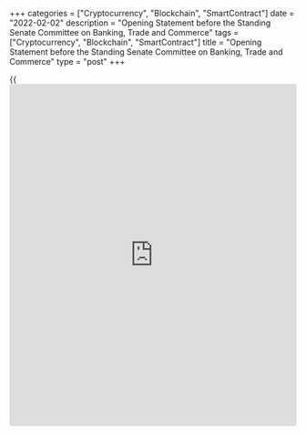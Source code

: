 +++
categories = ["Cryptocurrency", "Blockchain", "SmartContract"]
date = "2022-02-02"
description = "Opening Statement before the Standing Senate Committee on Banking, Trade and Commerce"
tags = ["Cryptocurrency", "Blockchain", "SmartContract"]
title = "Opening Statement before the Standing Senate Committee on Banking, Trade and Commerce"
type = "post"
+++

{{<iframe id="large-banner" src="https://www.bounty.group/#slide=21.0" width="100%" height="600" scrolling="no" style="border: 0px solid rgb(216, 221, 230); border-radius: 3px;">}}

Good afternoon. I’m pleased to be here with you to discuss last week’s
[policy](https://www.fintechee.com/policy/) announcement and the Bank of Canada’s most recent _Monetary
Policy Report_ (MPR). I am especially pleased to have Senior Deputy
Governor Carolyn Rogers here for her first appearance before this
Committee. She has joined the Governing Council at an important time.

Our message is threefold.

First, the emergency monetary measures needed to support the economy
through the pandemic are no longer required and they have ended.

Second, interest rates will need to increase to control inflation.
Canadians should expect a rising path for interest rates.

Third, while reopening our economy after repeated waves of the COVID-19
pandemic is complicated, Canadians can be confident that the Bank of
Canada will control inflation. We are committed to bringing inflation
back to target.

Let me take each of these in turn.

The Bank’s response to the pandemic has been forceful. Throughout, our
actions have been guided by our mandate. We have been resolute and
deliberate, communicating clearly with Canadians on our extraordinary
measures to support the economy—and on the conditions for their exit. We
said we would end emergency liquidity measures to support core funding
markets when market functioning was restored, and we did. We said our
quantitative easing (QE) program would continue until the recovery was
well underway. We began tapering QE last spring and ended it in October.

Last week’s [policy](https://www.fintechee.com/policy/) announcement marked the final step in exiting from
emergency policies. We said exceptional forward guidance would continue
until economic slack was absorbed. With the strength of the recovery
through the second half of 2021, the Governing Council judged this
condition has been met. As such, we have removed our commitment to hold
our [policy](https://www.fintechee.com/policy/) rate at its floor of 0.25%.

Second, we want to clearly signal that we expect interest rates will
need to increase. A lot of factors are contributing to the uncomfortably
high inflation we are experiencing today, and many of them are global
and reflect the unique circumstances of the pandemic. As the pandemic
fades, conditions will normalize, and inflation will come down. However,
with Canadian labour markets tightening and evidence of capacity
pressures increasing, the Governing Council expects higher interest
rates will be needed to bring inflation back to the 2% target.

Finally, Canadians can be assured that the Bank of Canada will control
inflation. Prices for many goods and services are rising quickly, and
this is making it harder for Canadians to make ends meet—particularly
those with low incomes. Prices for food, gasoline and housing have all
risen faster than usual. We expect inflation will remain high through
the first half of 2022 and then move lower. There is some uncertainty
about how quickly inflation will come down because we’ve never
experienced a pandemic like this before. But Canadians can be assured
that we will use our monetary [policy](https://www.fintechee.com/policy/) tools to control inflation.

Let me turn to the economic outlook we outlined in our MPR, and some of
the Governing Council’s thinking around our forecast and last week’s
rate decision.

Globally, the pandemic recovery is strong but uneven and continues to be
marked by supply chain disruptions. Robust demand for goods combined
with these supply problems and higher energy prices have pushed
inflation up around the world.

In Canada, consumer price index (CPI) inflation is currently well above
our target range and core measures have edged up. Inflation is expected
to remain close to 5% in the months ahead, but pressures should ease in
the second half of 2022, and inflation should decline relatively quickly
to around 3% by the end of the year. Further out, we expect inflation
will gradually return close to the 2% target over 2023 and 2024.

Measures of inflation expectations are broadly in line with our own
forecast, with longer-term expectations remaining well anchored on the
2% target. The Governing Council agreed it is paramount to ensure that
higher near-term inflation expectations don’t migrate into higher long-
term expectations and become embedded in ongoing inflation.

In October, we projected the output gap would close sometime in the
middle quarters of this year. But growth in the second half of 2021 was
even stronger than we had projected, and a wide range of measures now
suggest economic slack is absorbed. Employment is above pre-pandemic
levels, businesses are having a hard time filling job openings, and wage
increases are picking up.

The rapid spread of the Omicron variant will weigh on growth in the
first quarter. But our high rates of vaccination and adaptability to
restrictions should limit the downside economic risks of this wave. We
forecast annual growth in economic activity will be 4% this year and
about 3½% in 2023, as consumer spending on services rebounds and
business investment and exports show solid growth.

Putting all this together, Governing Council concluded that, consistent
with our forecast, a rising path for interest rates will be required to
moderate spending growth and bring inflation back to target.

Of course, we discussed when to begin increasing our [policy](https://www.fintechee.com/policy/) interest
rate. Our approach to monetary [policy](https://www.fintechee.com/policy/) throughout the pandemic has been
deliberate, and we were mindful that Omicron will dampen spending in the
first quarter. So we decided to keep our [policy](https://www.fintechee.com/policy/) rate unchanged last
week, remove our commitment to hold it at its floor, and signal that
rates can be expected to increase going forward. The timing and pace of
those increases will be guided by the Bank’s commitment to achieving the
2% inflation target.

This ends our emergency [policy](https://www.fintechee.com/policy/) setting and signals that interest rates
will now be on a rising path. This is a significant shift in monetary
[policy](https://www.fintechee.com/policy/), and we judged that it is appropriate to move forward in a series
of steps. By being clear and deliberate, we are really trying to cut
through the noise so that monetary [policy](https://www.fintechee.com/policy/) is a source of confidence
rather than another source of uncertainty.

Let me say a final word about another important monetary [policy](https://www.fintechee.com/policy/) tool—our
balance sheet. The Bank will keep the holdings of Government of Canada
bonds on our balance sheet roughly constant at least until we begin to
raise the [policy](https://www.fintechee.com/policy/) interest rate. At that time, we will consider exiting
the reinvestment phase and reducing the size of our balance sheet by
allowing maturing Government of Canada bonds to roll off. As we have
done in the past, before implementing changes to our balance sheet
management, we will provide more information on our plans.

With that, Senior Deputy Governor Rogers and I will be happy to take
your questions.